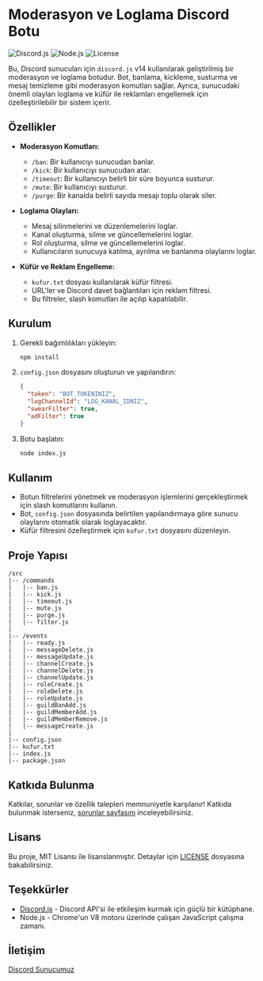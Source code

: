 # Moderasyon ve Loglama Discord Botu

![Discord.js](https://img.shields.io/badge/Discord.js-v14-blue.svg)
![Node.js](https://img.shields.io/badge/Node.js-16%2B-green.svg)
![License](https://img.shields.io/badge/License-MIT-yellow.svg)

Bu, Discord sunucuları için `discord.js` v14 kullanılarak geliştirilmiş bir moderasyon ve loglama botudur. Bot, banlama, kickleme, susturma ve mesaj temizleme gibi moderasyon komutları sağlar. Ayrıca, sunucudaki önemli olayları loglama ve küfür ile reklamları engellemek için özelleştirilebilir bir sistem içerir.

## Özellikler

- **Moderasyon Komutları:**
  - `/ban`: Bir kullanıcıyı sunucudan banlar.
  - `/kick`: Bir kullanıcıyı sunucudan atar.
  - `/timeout`: Bir kullanıcıyı belirli bir süre boyunca susturur.
  - `/mute`: Bir kullanıcıyı susturur.
  - `/purge`: Bir kanalda belirli sayıda mesajı toplu olarak siler.

- **Loglama Olayları:**
  - Mesaj silinmelerini ve düzenlemelerini loglar.
  - Kanal oluşturma, silme ve güncellemelerini loglar.
  - Rol oluşturma, silme ve güncellemelerini loglar.
  - Kullanıcıların sunucuya katılma, ayrılma ve banlanma olaylarını loglar.

- **Küfür ve Reklam Engelleme:**
  - `kufur.txt` dosyası kullanılarak küfür filtresi.
  - URL'ler ve Discord davet bağlantıları için reklam filtresi.
  - Bu filtreler, slash komutları ile açılıp kapatılabilir.

## Kurulum


1. Gerekli bağımlılıkları yükleyin:
    ```bash
    npm install
    ```

2. `config.json` dosyasını oluşturun ve yapılandırın:
    ```json
    {
      "token": "BOT_TOKENINIZ",
      "logChannelId": "LOG_KANAL_IDNIZ",
      "swearFilter": true,
      "adFilter": true
    }
    ```

3. Botu başlatın:
    ```bash
    node index.js
    ```

## Kullanım

- Botun filtrelerini yönetmek ve moderasyon işlemlerini gerçekleştirmek için slash komutlarını kullanın.
- Bot, `config.json` dosyasında belirtilen yapılandırmaya göre sunucu olaylarını otomatik olarak loglayacaktır.
- Küfür filtresini özelleştirmek için `kufur.txt` dosyasını düzenleyin.

## Proje Yapısı

```
/src
|-- /commands
|   |-- ban.js
|   |-- kick.js
|   |-- timeout.js
|   |-- mute.js
|   |-- purge.js
|   |-- filter.js
|
|-- /events
|   |-- ready.js
|   |-- messageDelete.js
|   |-- messageUpdate.js
|   |-- channelCreate.js
|   |-- channelDelete.js
|   |-- channelUpdate.js
|   |-- roleCreate.js
|   |-- roleDelete.js
|   |-- roleUpdate.js
|   |-- guildBanAdd.js
|   |-- guildMemberAdd.js
|   |-- guildMemberRemove.js
|   |-- messageCreate.js
|
|-- config.json
|-- kufur.txt
|-- index.js
|-- package.json
```

## Katkıda Bulunma

Katkılar, sorunlar ve özellik talepleri memnuniyetle karşılanır! Katkıda bulunmak isterseniz, [sorunlar sayfasını](https://github.com/kullaniciadiniz/proje-adi/issues) inceleyebilirsiniz.

## Lisans

Bu proje, MIT Lisansı ile lisanslanmıştır. Detaylar için [LICENSE](LICENSE) dosyasına bakabilirsiniz.

## Teşekkürler

- [Discord.js](https://discord.js.org/) - Discord API'si ile etkileşim kurmak için güçlü bir kütüphane.
- Node.js - Chrome'un V8 motoru üzerinde çalışan JavaScript çalışma zamanı.

## İletişim
[Discord Sunucumuz](https://discord.gg/gGX6WBUZzM)